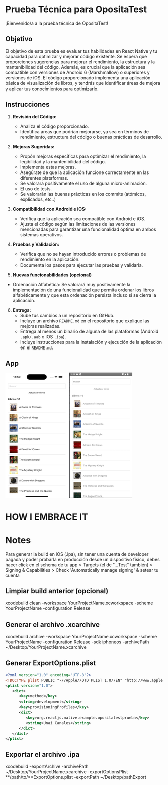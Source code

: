 # Prueba Técnica para OpositaTest

¡Bienvenido/a a la prueba técnica de OpositaTest!

## Objetivo

El objetivo de esta prueba es evaluar tus habilidades en React Native y tu capacidad para optimizar y mejorar código existente. Se espera que proporciones sugerencias para mejorar el rendimiento, la estructura y la mantenibilidad del código. Además, es crucial que la aplicación sea compatible con versiones de Android 6 (Marshmallow) o superiores y versiones de iOS. El código proporcionado implementa una aplicación básica de visualización de libros, y tendrás que identificar áreas de mejora y aplicar tus conocimientos para optimizarlo.

## Instrucciones

1. **Revisión del Código:**

   - Analiza el código proporcionado.
   - Identifica áreas que podrían mejorarse, ya sea en términos de rendimiento, estructura del código o buenas prácticas de desarrollo.

2. **Mejoras Sugeridas:**

   - Propón mejoras específicas para optimizar el rendimiento, la legibilidad y la mantenibilidad del código.
   - Implementa estas mejoras.
   - Asegúrate de que la aplicación funcione correctamente en las diferentes plataformas.
   - Se valorara positivamente el uso de alguna micro-animación.
   - El uso de tests.
   - Se valorarán las buenas prácticas en los commits (atómicos, explicados, etc..)

3. **Compatibilidad con Android e iOS:**

   - Verifica que la aplicación sea compatible con Android e iOS.
   - Ajusta el código según las limitaciones de las versiones mencionadas para garantizar una funcionalidad óptima en ambos sistemas operativos.

4. **Pruebas y Validación:**

   - Verifica que no se hayan introducido errores o problemas de rendimiento en la aplicación.
   - Documenta los pasos para ejecutar las pruebas y validarla.

5. **Nuevas funcionabilidades (opcional)**

- Ordenación Alfabética: Se valorará muy positivamente la implementación de una funcionalidad que permita ordenar los libros alfabéticamente y que esta ordenación persista incluso si se cierra la aplicación.

6. **Entrega:**
   - Sube tus cambios a un repositorio en GitHub.
   - Incluye un archivo `README.md` en el repositorio que explique las mejoras realizadas.
   - Entrega al menos un binario de alguna de las plataformas (Android `.apk/.aab` o iOS `.ipa`).
   - Incluye instrucciones para la instalación y ejecución de la aplicación en el `README.md`.

## App

<img src="./photos/ios.png" alt="Imagen de Ejemplo 1" width="200" height="400"/>
<img src="./photos/android.png" alt="Imagen de Ejemplo 2" width="200" height="400"/>



# HOW I EMBRACE IT

# Notes

Para generar la build en iOS (.ipa), sin tener una cuenta de developer pagada y poder probarla en producción desde un dispositivo físico, debes hacer click en el schema de tu app > Targets (el de "...Test" también) > Signing & Capabilities > Check 'Automatically manage signing' & setear tu cuenta

## Limpiar build anterior (opcional)
xcodebuild clean -workspace YourProjectName.xcworkspace -scheme YourProjectName -configuration Release

## Generar el archivo .xcarchive
xcodebuild archive -workspace YourProjectName.xcworkspace -scheme YourProjectName -configuration Release -sdk iphoneos -archivePath ~/Desktop/YourProjectName.xcarchive

## Generar ExportOptions.plist

```xml
<?xml version="1.0" encoding="UTF-8"?>
<!DOCTYPE plist PUBLIC "-//Apple//DTD PLIST 1.0//EN" "http://www.apple.com/DTDs/PropertyList-1.0.dtd">
<plist version="1.0">
   <dict>
      <key>method</key>
      <string>development</string>
      <key>provisioningProfiles</key>
      <dict>
         <key>org.reactjs.native.example.opositatestprueba</key>
         <string>Unai Canales</string>
      </dict>
   </dict>
</plist>
```

## Exportar el archivo .ipa
xcodebuild -exportArchive -archivePath ~/Desktop/YourProjectName.xcarchive -exportOptionsPlist **/path/to/**ExportOptions.plist -exportPath ~/Desktop/pathExport
